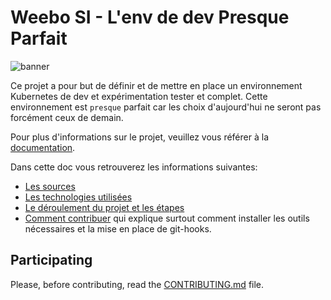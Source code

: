 # Weebo SI - L'env de dev Presque Parfait

![banner](./docs/public/banner.png)

Ce projet a pour but de définir et de mettre en place un environnement Kubernetes de dev et expérimentation tester et complet. Cette environnement est `presque` parfait car les choix d'aujourd'hui ne seront pas forcément ceux de demain.

Pour plus d'informations sur le projet, veuillez vous référer à la [documentation](https://batleforc.github.io/weebo-si/?utm_source=github&utm_medium=readme&utm_campaign=weebo-si).

Dans cette doc vous retrouverez les informations suivantes:

- [Les sources](https://batleforc.github.io/weebo-si/0.introduction/sources.html?utm_source=github&utm_medium=readme&utm_campaign=weebo-si)
- [Les technologies utilisées](https://batleforc.github.io/weebo-si/0.introduction/home.html#technologies-utilisees?utm_source=github&utm_medium=readme&utm_campaign=weebo-si)
- [Le déroulement du projet et les étapes](https://batleforc.github.io/weebo-si/0.introduction/etape.html?utm_source=github&utm_medium=readme&utm_campaign=weebo-si)
- [Comment contribuer](https://batleforc.github.io/weebo-si/0.introduction/contributing.html?utm_source=github&utm_medium=readme&utm_campaign=weebo-si) qui explique surtout comment installer les outils nécessaires et la mise en place de git-hooks.

## Participating

Please, before contributing, read the [CONTRIBUTING.md](CONTRIBUTING.md) file.
